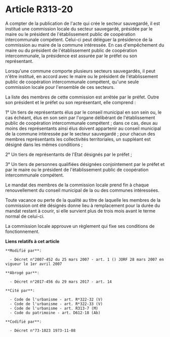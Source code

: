# Article R313-20

A compter de la publication de l'acte qui crée le secteur sauvegardé, il est institué une commission locale du secteur
sauvegardé, présidée par le maire ou le président de l'établissement public de coopération intercommunale compétent. Celui-ci
peut déléguer la présidence de la commission au maire de la commune intéressée. En cas d'empêchement du maire ou du président
de l'établissement public de coopération intercommunale, la présidence est assurée par le préfet ou son représentant.

Lorsqu'une commune comporte plusieurs secteurs sauvegardés, il peut n'être institué, en accord avec le maire ou le président
de l'établissement public de coopération intercommunale compétent, qu'une seule commission locale pour l'ensemble de ces
secteurs.

La liste des membres de cette commission est arrêtée par le préfet. Outre son président et le préfet ou son représentant,
elle comprend :

1° Un tiers de représentants élus par le conseil municipal en son sein ou, le cas échéant, élus en son sein par l'organe
délibérant de l'établissement public de coopération intercommunale compétent ; dans ce cas, deux au moins des représentants
ainsi élus doivent appartenir au conseil municipal de la commune intéressée par le secteur sauvegardé ; pour chacun des
membres représentants les collectivités territoriales, un suppléant est désigné dans les mêmes conditions ;

2° Un tiers de représentants de l'Etat désignés par le préfet ;

3° Un tiers de personnes qualifiées désignées conjointement par le préfet et par le maire ou le président de l'établissement
public de coopération intercommunale compétent.

Le mandat des membres de la commission locale prend fin à chaque renouvellement du conseil municipal de la ou des communes
intéressées.

Toute vacance ou perte de la qualité au titre de laquelle les membres de la commission ont été désignés donne lieu à
remplacement pour la durée du mandat restant à courir, si elle survient plus de trois mois avant le terme normal de celui-ci.

La commission locale approuve un règlement qui fixe ses conditions de fonctionnement.

**Liens relatifs à cet article**

	**Modifié par**:

	  - Décret n°2007-452 du 25 mars 2007 - art. 1 () JORF 28 mars 2007 en vigueur le 1er avril 2007

	**Abrogé par**:

	  - Décret n°2017-456 du 29 mars 2017 - art. 14

	**Cité par**:

	  - Code de l'urbanisme - art. R*322-32 (V)
	  - Code de l'urbanisme - art. R*322-33 (V)
	  - Code de l'urbanisme - art. R313-7 (M)
	  - Code du patrimoine - art. D612-18 (Ab)

	**Codifié par**:

	  - Décret n°73-1023 1973-11-08
